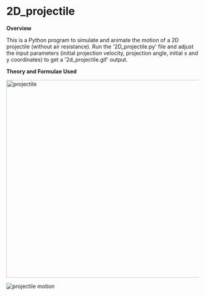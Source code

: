 # 2D_projectile


**Overview**

This is a Python program to simulate and animate the motion of a 2D projectile (without air resistance). Run the '2D_projectile.py' file and
adjust the input parameters (initial projection velocity, projection angle, initial x and y coordinates) to get a '2d_projectile.gif' output.


**Theory and Formulae Used**

<img width="517" alt="projectile" src="https://github.com/PsiHasCollapsed/2D_projectile/assets/136156884/d88407c4-7ea4-4ff5-b32f-64e123dd5b30">

![projectile motion](https://github.com/PsiHasCollapsed/2D_projectile/assets/136156884/1d5a7f44-db0a-4be4-a3dc-05d686cf8e4e)
